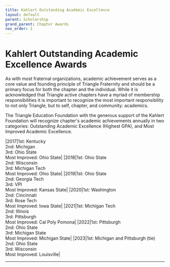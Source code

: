 ```yaml
---
title: Kahlert Outstanding Academic Excellence
layout: default
parent: Scholarship
grand_parent: Chapter Awards
nav_order: 1
---
```

# Kahlert Outstanding Academic Excellence Awards

As with most fraternal organizations, academic achievement serves as a core value and founding principle of Triangle Fraternity and should be a primary focus for both the chapter and the individual. While it is acknowledged that Triangle active chapters have a myriad of membership responsibilities it is important to recognize the most important responsibility to not only Triangle, but to self, chapter, and community: academics.

The Triangle Education Foundation with the generous support of the Kahlert Foundation will recognize chapter's academic achievements annually in two categories: Outstanding Academic Excellence (Highest GPA), and Most Improved Academic Excellence.

|2017|1st: Kentucky<br>2nd: Michigan<br>3rd: Ohio State<br>Most Improved: Ohio State|
|2018|1st: Ohio State<br>2nd: Wisconsin<br>3rd: Michigan Tech<br>Most Improved: Ohio State|
|2019|1st: Ohio State<br>2nd: Georgia Tech<br>3rd: VPI<br>Most Improved: Kansas State|
|2020|1st: Washington<br>2nd: Cincinnati<br>3rd: Rose Tech<br>Most Improved: Iowa State|
|2021|1st: Michigan Tech<br>2nd: Illinois<br>3rd: Pittsburgh<br>Most Improved: Cal Poly Pomona|
|2022|1st: Pittsburgh<br>2nd: Ohio State<br>3rd: Michigan State<br>Most Improved: Michigan State|
|2023|1st: Michigan and Pittsburgh (tie)<br>2nd: Ohio State<br>3rd: Wisconsin<br>Most Improved: Louisville|

----
